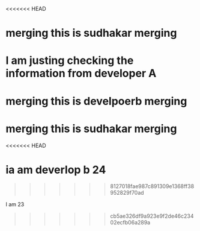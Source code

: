 <<<<<<< HEAD
# merging this is sudhakar merging

I am justing checking the information from developer A
=======

# merging this is develpoerb merging

# merging this is sudhakar merging

<<<<<<< HEAD

ia am deverlop b 24
=======
>>>>>>> 8127018fae987c891309e1368ff38952829f70ad

I am 23
>>>>>>> cb5ae326df9a923e9f2de46c23402ecfb06a289a
